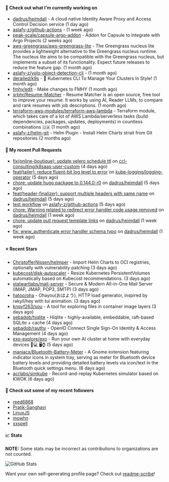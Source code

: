 #### 👷 Check out what I'm currently working on

- [dadrus/heimdall](https://github.com/dadrus/heimdall) - A cloud native Identity Aware Proxy and Access Control Decision service (1 day ago)
- [aslafy-z/github-actions](https://github.com/aslafy-z/github-actions) -  (1 week ago)
- [peak-scale/capsule-argo-addon](https://github.com/peak-scale/capsule-argo-addon) - Addon for Capsule to integrate with Argo Projects (2 weeks ago)
- [aws-greengrass/aws-greengrass-lite](https://github.com/aws-greengrass/aws-greengrass-lite) - The Greengrass nucleus lite provides a lightweight alternative to the Greengrass nucleus runtime. The nucleus lite aims to be compatible with the Greengrass nucleus, but implements a subset of its functionality. Expect future releases to reduce the feature gap. (1 month ago)
- [aslafy-z/yolo-object-detection-cli](https://github.com/aslafy-z/yolo-object-detection-cli) -  (1 month ago)
- [derailed/k9s](https://github.com/derailed/k9s) - 🐶 Kubernetes CLI To Manage Your Clusters In Style! (1 month ago)
- [fmhy/edit](https://github.com/fmhy/edit) - Make changes to FMHY (1 month ago)
- [srbhr/Resume-Matcher](https://github.com/srbhr/Resume-Matcher) - Resume Matcher is an open source, free tool to improve your resume. It works by using AI, Reader LLMs, to compare and rank resumes with job descriptions.  (1 month ago)
- [terraform-aws-modules/terraform-aws-lambda](https://github.com/terraform-aws-modules/terraform-aws-lambda) - Terraform module, which takes care of a lot of AWS Lambda/serverless tasks (build dependencies, packages, updates, deployments) in countless combinations 🇺🇦 (1 month ago)
- [aslafy-z/helm-git](https://github.com/aslafy-z/helm-git) - Helm Plugin - Install Helm Charts strait from Git repositories (2 months ago)



#### 🔨 My recent Pull Requests

- [fix(online-boutique): update velero schedule ttl](https://github.com/ccl-consulting/k8saas-user-custom/pull/11) on [ccl-consulting/k8saas-user-custom](https://github.com/ccl-consulting/k8saas-user-custom) (4 days ago)
- [feat(tailer): reduce fluent-bit log level to error](https://github.com/kube-logging/logging-operator/pull/1957) on [kube-logging/logging-operator](https://github.com/kube-logging/logging-operator) (5 days ago)
- [chore: update hugo package to 0.144.0-r0](https://github.com/dadrus/heimdall/pull/2245) on [dadrus/heimdall](https://github.com/dadrus/heimdall) (5 days ago)
- [feat(header-finalizer): support multiple headers with same name](https://github.com/dadrus/heimdall/pull/2244) on [dadrus/heimdall](https://github.com/dadrus/heimdall) (5 days ago)
- [test workflow](https://github.com/aslafy-z/github-actions/pull/16) on [aslafy-z/github-actions](https://github.com/aslafy-z/github-actions) (5 days ago)
- [chore: Warning related to redirect error handler code usage removed](https://github.com/dadrus/heimdall/pull/2203) on [dadrus/heimdall](https://github.com/dadrus/heimdall) (1 week ago)
- [chore: update pull request template links](https://github.com/dadrus/heimdall/pull/2202) on [dadrus/heimdall](https://github.com/dadrus/heimdall) (1 week ago)
- [fix: www_authenticate error handler schema typo](https://github.com/dadrus/heimdall/pull/2201) on [dadrus/heimdall](https://github.com/dadrus/heimdall) (1 week ago)

#### ⭐ Recent Stars

- [ChristofferNissen/helmper](https://github.com/ChristofferNissen/helmper) - Import Helm Charts to OCI registries, optionally with vulnerability patching (3 days ago)
- [kubecost/disk-autoscaler](https://github.com/kubecost/disk-autoscaler) - Resize Kubernetes PersistentVolumes automatically based on Kubecost recommendations. (3 days ago)
- [stalwartlabs/mail-server](https://github.com/stalwartlabs/mail-server) - Secure &amp; Modern All-in-One Mail Server (IMAP, JMAP, POP3, SMTP) (3 days ago)
- [hatoo/oha](https://github.com/hatoo/oha) - Ohayou(おはよう), HTTP load generator, inspired by rakyll/hey with tui animation. (3 days ago)
- [knqyf263/sou](https://github.com/knqyf263/sou) - A tool for exploring files in container image layers (3 days ago)
- [sebadob/hiqlite](https://github.com/sebadob/hiqlite) - Hiqlite - highly-available, embeddable, raft-based SQLite &#43; cache (4 days ago)
- [sebadob/rauthy](https://github.com/sebadob/rauthy) - OpenID Connect Single Sign-On Identity &amp; Access Management (4 days ago)
- [exo-explore/exo](https://github.com/exo-explore/exo) - Run your own AI cluster at home with everyday devices 📱💻 🖥️⌚ (5 days ago)
- [maniacx/Bluetooth-Battery-Meter](https://github.com/maniacx/Bluetooth-Battery-Meter) - A Gnome extension featuring indicator icons in system tray, serving as meter for Bluetooth device battery levels and providing detailed battery levels via icon/text in the Bluetooth quick settings menu. (6 days ago)
- [acrlabs/simkube](https://github.com/acrlabs/simkube) - Record-and-replay Kubernetes simulator based on KWOK (6 days ago)

#### 👯 Check out some of my recent followers

- [reed6868](https://github.com/reed6868)
- [Pratik-Sanghavi](https://github.com/Pratik-Sanghavi)
- [LinuxJS](https://github.com/LinuxJS)
- [mowhn](https://github.com/mowhn)
- [xxspell](https://github.com/xxspell)

#### 📈 Stats

**NOTE:** Some stats may be incorrect as contributions to organizations
are not counted.

![GitHub Stats](https://github-readme-stats.vercel.app/api?username=aslafy-z&count_private=false&theme=tokyonight&show_icons=true)

Want your own self-generating profile page? Check out [readme-scribe](https://github.com/muesli/readme-scribe)!

